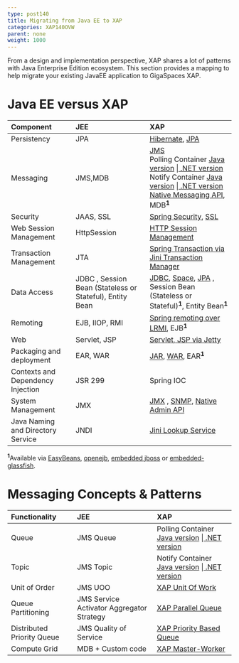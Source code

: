 ```yaml
---
type: post140
title: Migrating from Java EE to XAP
categories: XAP140OVW
parent: none
weight: 1000
---
```



From a design and implementation perspective, XAP shares a lot of patterns with Java Enterprise Edition ecosystem. This section provides a mapping to help migrate your existing JavaEE application to GigaSpaces XAP. 

# Java EE versus XAP

|Component|JEE|XAP|
|:--------|:---|:--|
|Persistency|JPA|[Hibernate](../dev-java/hibernate-space-persistency.html), [JPA](../dev-java/jpa-api-overview.html)|
|Messaging|JMS,MDB|[JMS](../dev-java/messaging-support.html)<br>Polling Container [Java version](../dev-java/polling-container-overview.html) \|[ .NET version](../dev-dotnet/polling-container-overview.html)<br>Notify Container [Java version](../dev-java/notify-container-overview.html) \|[ .NET version](../dev-dotnet/notify-container-overview.html)<br> [Native Messaging API](../dev-java/session-based-messaging-api.html), MDB<sup><b>1</b></sup> |
|Security|JAAS, SSL|[Spring Security](../security/spring-security-bridge.html), [SSL](../security/securing-the-transport-layer-using-ssl.html)|
|Web Session Management|HttpSession|[HTTP Session Management](../dev-java/http-session-management.html)|
|Transaction Management|JTA|[Spring Transaction via Jini Transaction Manager](../dev-java/transaction-overview.html)|
|Data Access|JDBC , Session Bean (Stateless or Stateful), Entity Bean|[JDBC](../dev-java/jdbc-driver.html), [Space](../dev-java/the-gigaspace-interface-overview.html), [JPA](../dev-java/jpa-api-overview.html) , Session Bean (Stateless or Stateful)<sup><b>1</b></sup>, Entity Bean<sup><b>1</b></sup> |
|Remoting|EJB, IIOP, RMI|[Spring remoting over LRMI](../dev-java/executor-based-remoting.html), EJB<sup><b>1</b></sup> |
|Web|Servlet, JSP | [Servlet, JSP via Jetty](../dev-java/web-application-overview.html)|
|Packaging and deployment|EAR, WAR|[JAR](../dev-java/the-processing-unit-structure-and-configuration.html), [WAR](../dev-java/web-application-overview.html), EAR<sup><b>1</b></sup> |
|Contexts and Dependency Injection|JSR 299|Spring IOC|
|System Management|JMX|[JMX](../dev-java/snmp-connectivity-via-alert-logging-gateway.html) , [SNMP](../dev-java/snmp-connectivity-via-alert-logging-gateway.html), [Native Admin API](../dev-java/administration-and-monitoring-overview.html)|
|Java Naming and Directory Service|JNDI|[Jini Lookup Service](./about-jini.html)|

<sup><b>1</b></sup>Available via [EasyBeans](https://forge.ow2.org/projects/easybeans), [openejb](http://openejb.apache.org), [embedded jboss](http://docs.jboss.org/ejb3/embedded/embedded.html) or [embedded-glassfish](http://embedded-glassfish.java.net).

# Messaging Concepts & Patterns


|Functionality|JEE|XAP|
|:------------|:---|:--|
|Queue|JMS Queue|Polling Container [Java version](../dev-java/polling-container-overview.html) \|[ .NET version](../dev-dotnet/polling-container-overview.html)|
|Topic|JMS Topic|Notify Container  [Java version](../dev-java/notify-container-overview.html) \|[ .NET version](../dev-dotnet/notify-container-overview.html)|
|Unit of Order|JMS UOO|[XAP Unit Of Work](/sbp/unit-of-work.html)|
|Queue Partitioning|JMS Service Activator Aggregator Strategy|[XAP Parallel Queue](/sbp/parallel-queue-pattern.html)|
|Distributed Priority Queue|JMS Quality of Service|[XAP Priority Based Queue](/sbp/priority-based-queue.html)|
|Compute Grid|MDB + Custom code|[XAP Master-Worker](/sbp/master-worker-pattern.html)|
